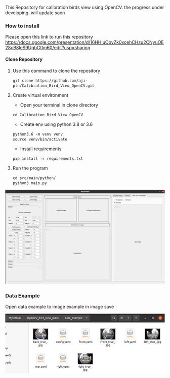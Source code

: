This Repository for calibration birds view using OpenCV. the progress under developing. will update soon

### How to install
Please open this link to run this repository https://docs.google.com/presentation/d/16HHIuObvZk0xcehCHzu2CNyuOE28cB8leS9UgbG0m60/edit?usp=sharing
#### Clone Repository
1. Use this command to clone the repository
    ```
    git clone https://github.com/aji-ptn/Calibration_Bird_View_OpenCV.git
    ```

2. Create virtual environment
   - Open your terminal in clone directory
   ```
   cd Calibration_Bird_View_OpenCV
   ```
   - Create env using python 3.8 or 3.6
   ```
   python3.6 -m venv venv
   source venv/bin/activate
   ```
   - Install requirements
   ```
   pip install -r requirements.txt 
   ```
   
3. Run the program
   ```
   cd src/main/python/
   python3 main.py
   ```
![img.png](assets/home.png)

### Data Example
Open data example to image example in image save

![img.png](assets/example_image.png)

